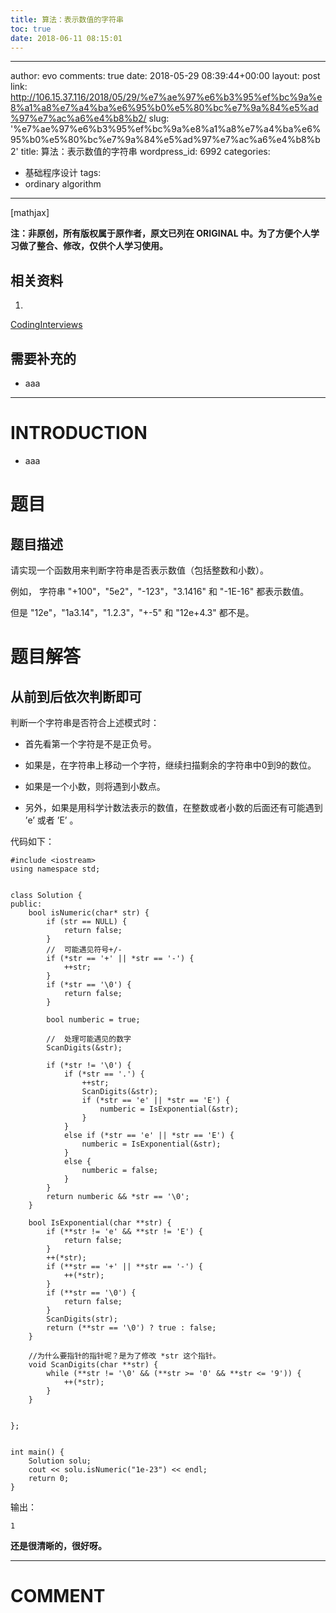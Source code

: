 ```yaml
---
title: 算法：表示数值的字符串
toc: true
date: 2018-06-11 08:15:01
---
```

---
author: evo
comments: true
date: 2018-05-29 08:39:44+00:00
layout: post
link: http://106.15.37.116/2018/05/29/%e7%ae%97%e6%b3%95%ef%bc%9a%e8%a1%a8%e7%a4%ba%e6%95%b0%e5%80%bc%e7%9a%84%e5%ad%97%e7%ac%a6%e4%b8%b2/
slug: '%e7%ae%97%e6%b3%95%ef%bc%9a%e8%a1%a8%e7%a4%ba%e6%95%b0%e5%80%bc%e7%9a%84%e5%ad%97%e7%ac%a6%e4%b8%b2'
title: 算法：表示数值的字符串
wordpress_id: 6992
categories:
- 基础程序设计
tags:
- ordinary algorithm
---

<!-- more -->

[mathjax]

**注：非原创，所有版权属于原作者，原文已列在 ORIGINAL 中。为了方便个人学习做了整合、修改，仅供个人学习使用。**


## 相关资料





 	
  1. 


[CodingInterviews](https://github.com/gatieme/CodingInterviews)







## 需要补充的





 	
  * aaa





* * *





# INTRODUCTION





 	
  * aaa





# 题目




## 题目描述


请实现一个函数用来判断字符串是否表示数值（包括整数和小数）。

例如， 字符串 "+100"，"5e2"，"-123"，"3.1416" 和 "-1E-16" 都表示数值。

但是 "12e"，"1a3.14"，"1.2.3"，"+-5" 和 "12e+4.3" 都不是。


## 




# 题目解答




## 从前到后依次判断即可


判断一个字符串是否符合上述模式时：



 	
  * 首先看第一个字符是不是正负号。

 	
  * 如果是，在字符串上移动一个字符，继续扫描剩余的字符串中0到9的数位。

 	
  * 如果是一个小数，则将遇到小数点。

 	
  * 另外，如果是用科学计数法表示的数值，在整数或者小数的后面还有可能遇到 ’e’ 或者 ’E’ 。


[](https://github.com/gatieme/CodingInterviews/tree/master/054-%E8%A1%A8%E7%A4%BA%E6%95%B0%E5%80%BC%E7%9A%84%E5%AD%97%E7%AC%A6%E4%B8%B2#%E4%BB%A3%E7%A0%81)代码如下：

    
    #include <iostream>
    using namespace std;
    
    
    class Solution {
    public:
        bool isNumeric(char* str) {
            if (str == NULL) {
                return false;
            }
            //  可能遇见符号+/-
            if (*str == '+' || *str == '-') {
                ++str;
            }
            if (*str == '\0') {
                return false;
            }
    
            bool numberic = true;
    
            //  处理可能遇见的数字
            ScanDigits(&str);
    
            if (*str != '\0') {
                if (*str == '.') {
                    ++str;
                    ScanDigits(&str);
                    if (*str == 'e' || *str == 'E') {
                        numberic = IsExponential(&str);
                    }
                }
                else if (*str == 'e' || *str == 'E') {
                    numberic = IsExponential(&str);
                }
                else {
                    numberic = false;
                }
            }
            return numberic && *str == '\0';
        }
    
        bool IsExponential(char **str) {
            if (**str != 'e' && **str != 'E') {
                return false;
            }
            ++(*str);
            if (**str == '+' || **str == '-') {
                ++(*str);
            }
            if (**str == '\0') {
                return false;
            }
            ScanDigits(str);
            return (**str == '\0') ? true : false;
        }
    
        //为什么要指针的指针呢？是为了修改 *str 这个指针。
        void ScanDigits(char **str) {
            while (**str != '\0' && (**str >= '0' && **str <= '9')) {
                ++(*str);
            }
        }
    
    
    };
    
    
    int main() {
        Solution solu;
        cout << solu.isNumeric("1e-23") << endl;
        return 0;
    }


输出：

    
    1


**还是很清晰的，很好呀。**















* * *





# COMMENT



